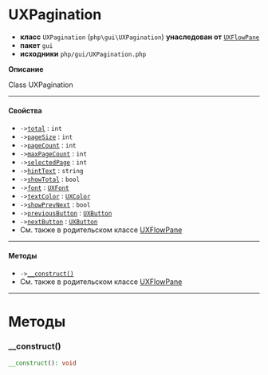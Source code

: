 # UXPagination

- **класс** `UXPagination` (`php\gui\UXPagination`) **унаследован от** [`UXFlowPane`](https://github.com/jphp-compiler/jphp/blob/master/exts/jphp-gui-ext/api-docs/classes/php/gui/layout/UXFlowPane.ru.md)
- **пакет** `gui`
- **исходники** `php/gui/UXPagination.php`

**Описание**

Class UXPagination

---

#### Свойства

- `->`[`total`](#prop-total) : `int`
- `->`[`pageSize`](#prop-pagesize) : `int`
- `->`[`pageCount`](#prop-pagecount) : `int`
- `->`[`maxPageCount`](#prop-maxpagecount) : `int`
- `->`[`selectedPage`](#prop-selectedpage) : `int`
- `->`[`hintText`](#prop-hinttext) : `string`
- `->`[`showTotal`](#prop-showtotal) : `bool`
- `->`[`font`](#prop-font) : [`UXFont`](https://github.com/jphp-compiler/jphp/blob/master/exts/jphp-gui-ext/api-docs/classes/php/gui/text/UXFont.ru.md)
- `->`[`textColor`](#prop-textcolor) : [`UXColor`](https://github.com/jphp-compiler/jphp/blob/master/exts/jphp-gui-ext/api-docs/classes/php/gui/paint/UXColor.ru.md)
- `->`[`showPrevNext`](#prop-showprevnext) : `bool`
- `->`[`previousButton`](#prop-previousbutton) : [`UXButton`](https://github.com/jphp-compiler/jphp/blob/master/exts/jphp-gui-ext/api-docs/classes/php/gui/UXButton.ru.md)
- `->`[`nextButton`](#prop-nextbutton) : [`UXButton`](https://github.com/jphp-compiler/jphp/blob/master/exts/jphp-gui-ext/api-docs/classes/php/gui/UXButton.ru.md)
- См. также в родительском классе [UXFlowPane](https://github.com/jphp-compiler/jphp/blob/master/exts/jphp-gui-ext/api-docs/classes/php/gui/layout/UXFlowPane.ru.md)

---

#### Методы

- `->`[`__construct()`](#method-__construct)
- См. также в родительском классе [UXFlowPane](https://github.com/jphp-compiler/jphp/blob/master/exts/jphp-gui-ext/api-docs/classes/php/gui/layout/UXFlowPane.ru.md)

---
# Методы

<a name="method-__construct"></a>

### __construct()
```php
__construct(): void
```
